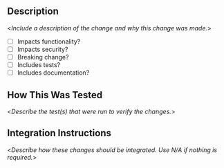 ## Description

<_Include a description of the change and why this change was made._>


- [ ] Impacts functionality?
- [ ] Impacts security?
- [ ] Breaking change?
- [ ] Includes tests?
- [ ] Includes documentation?

## How This Was Tested

<_Describe the test(s) that were run to verify the changes._>

## Integration Instructions

<_Describe how these changes should be integrated. Use N/A if nothing is required._>
